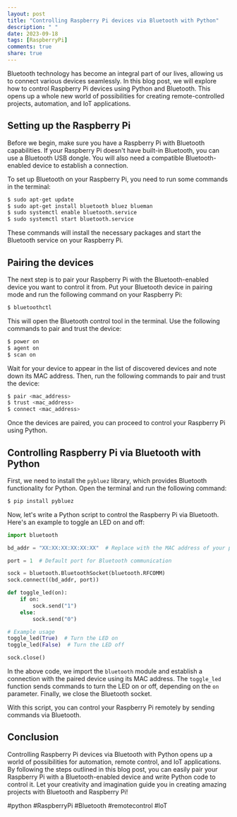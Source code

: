 ```yaml
---
layout: post
title: "Controlling Raspberry Pi devices via Bluetooth with Python"
description: " "
date: 2023-09-18
tags: [RaspberryPi]
comments: true
share: true
---
```


Bluetooth technology has become an integral part of our lives, allowing us to connect various devices seamlessly. In this blog post, we will explore how to control Raspberry Pi devices using Python and Bluetooth. This opens up a whole new world of possibilities for creating remote-controlled projects, automation, and IoT applications.

## Setting up the Raspberry Pi

Before we begin, make sure you have a Raspberry Pi with Bluetooth capabilities. If your Raspberry Pi doesn't have built-in Bluetooth, you can use a Bluetooth USB dongle. You will also need a compatible Bluetooth-enabled device to establish a connection.

To set up Bluetooth on your Raspberry Pi, you need to run some commands in the terminal:

```bash
$ sudo apt-get update
$ sudo apt-get install bluetooth bluez blueman
$ sudo systemctl enable bluetooth.service
$ sudo systemctl start bluetooth.service
```

These commands will install the necessary packages and start the Bluetooth service on your Raspberry Pi.

## Pairing the devices

The next step is to pair your Raspberry Pi with the Bluetooth-enabled device you want to control it from. Put your Bluetooth device in pairing mode and run the following command on your Raspberry Pi:

```bash
$ bluetoothctl
```

This will open the Bluetooth control tool in the terminal. Use the following commands to pair and trust the device:

```bash
$ power on
$ agent on
$ scan on
```

Wait for your device to appear in the list of discovered devices and note down its MAC address. Then, run the following commands to pair and trust the device:

```bash
$ pair <mac_address>
$ trust <mac_address>
$ connect <mac_address>
```

Once the devices are paired, you can proceed to control your Raspberry Pi using Python.

## Controlling Raspberry Pi via Bluetooth with Python

First, we need to install the `pybluez` library, which provides Bluetooth functionality for Python. Open the terminal and run the following command:

```bash
$ pip install pybluez
```

Now, let's write a Python script to control the Raspberry Pi via Bluetooth. Here's an example to toggle an LED on and off:

```python
import bluetooth

bd_addr = "XX:XX:XX:XX:XX:XX"  # Replace with the MAC address of your paired device

port = 1  # Default port for Bluetooth communication

sock = bluetooth.BluetoothSocket(bluetooth.RFCOMM)
sock.connect((bd_addr, port))

def toggle_led(on):
    if on:
        sock.send("1")
    else:
        sock.send("0")

# Example usage
toggle_led(True)  # Turn the LED on
toggle_led(False)  # Turn the LED off

sock.close()
```

In the above code, we import the `bluetooth` module and establish a connection with the paired device using its MAC address. The `toggle_led` function sends commands to turn the LED on or off, depending on the `on` parameter. Finally, we close the Bluetooth socket.

With this script, you can control your Raspberry Pi remotely by sending commands via Bluetooth.

## Conclusion

Controlling Raspberry Pi devices via Bluetooth with Python opens up a world of possibilities for automation, remote control, and IoT applications. By following the steps outlined in this blog post, you can easily pair your Raspberry Pi with a Bluetooth-enabled device and write Python code to control it. Let your creativity and imagination guide you in creating amazing projects with Bluetooth and Raspberry Pi!

#python #RaspberryPi #Bluetooth #remotecontrol #IoT